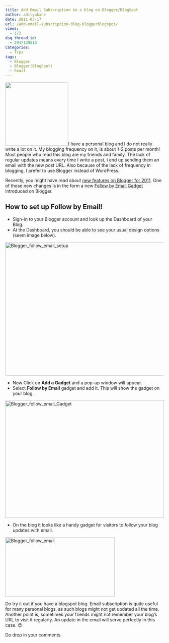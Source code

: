 ```yaml
---
title: Add Email Subscription to a blog on Blogger/BlogSpot
author: adityakane
date: 2011-03-17
url: /add-email-subscription-blog-bloggerblogspot/
views:
  - 172
dsq_thread_id:
  - 2947120010
categories:
  - Tips
tags:
  - Blogger
  - Blogger(BlogSpot)
  - Email
---
```

[<img class="size-full wp-image-38815 alignright" style="background-image: none; padding-left: 0px; padding-right: 0px; display: inline; padding-top: 0px; border: 0px initial initial;" title="Blogger_logo.png" src="http://cdn.devilsworkshop.org/files/2011/03/Blogger_logo_thumb.png" alt="" width="200" height="200" />][1]I have a personal blog and I do not really write a lot on it. My blogging frequency on it, is about 1-2 posts per month! Most people who read this blog are my friends and family. The lack of regular updates means every time I write a post, I end up sending them an email with the new post URL. Also because of the lack of frequency in blogging, I prefer to use Blogger instead of WordPress.

Recently, you might have read about [new features on Blogger for 2011][2]. One of those new changes is in the form a new <a href="http://buzz.blogger.com/2011/03/engage-your-audience-with-follow-by.html" onclick="_gaq.push(['_trackEvent', 'outbound-article', 'http://buzz.blogger.com/2011/03/engage-your-audience-with-follow-by.html', 'Follow by Email Gadget']);" >Follow by Email Gadget</a> introduced on Blogger.

## How to set up Follow by Email!

  * Sign-in to your Blogger account and look up the Dashboard of your Blog.
  * At the Dashboard, you should be able to see your usual design options (seem image below).

[<img style="background-image: none; padding-left: 0px; padding-right: 0px; display: inline; padding-top: 0px; border: 0px;" title="Blogger_follow_email_setup" src="http://cdn.devilsworkshop.org/files/2011/03/Blogger_follow_email_setup_thumb.png" border="0" alt="Blogger_follow_email_setup" width="554" height="423" />][3]

  * Now Click on **Add a Gadget** and a pop-up window will appear.
  * Select **Follow by Email** gadget and add it. This will show the gadget on your blog.

[<img style="background-image: none; padding-left: 0px; padding-right: 0px; display: inline; padding-top: 0px; border: 0px;" title="Blogger_follow_email_Gadget" src="http://cdn.devilsworkshop.org/files/2011/03/Blogger_follow_email_Gadget_thumb.png" border="0" alt="Blogger_follow_email_Gadget" width="504" height="372" />][4]

  * On the blog it looks like a handy gadget for visitors to follow your blog updates with email.

[<img style="background-image: none; padding-left: 0px; padding-right: 0px; display: inline; padding-top: 0px; border: 0px;" title="Blogger_follow_email" src="http://cdn.devilsworkshop.org/files/2011/03/Blogger_follow_email_thumb.png" border="0" alt="Blogger_follow_email" width="348" height="188" />][5]

Do try it out if you have a blogspot blog. Email subscription is quite useful for many personal blogs, as such blogs might not get updated all the time. Another point is, sometimes your friends might not remember your blog’s URL to visit it regularly. An update in the email will serve perfectly in this case. 😉

Do drop in your comments.

 [1]: http://cdn.devilsworkshop.org/files/2011/03/Blogger_logo.png
 [2]: http://devilsworkshop.org/sneak-peek-design-planned-bloggercom/ "new features on Blogger for 2011"
 [3]: http://cdn.devilsworkshop.org/files/2011/03/Blogger_follow_email_setup.png
 [4]: http://cdn.devilsworkshop.org/files/2011/03/Blogger_follow_email_Gadget.png
 [5]: http://cdn.devilsworkshop.org/files/2011/03/Blogger_follow_email.png
